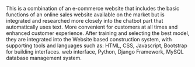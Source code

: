 This is a combination of an e-commerce website that includes the basic functions of an online sales website available on the market but is integrated and researched more closely into the chatbot part that automatically uses text. More convenient for customers at all times and enhanced customer experience.
After training and selecting the best model, they are integrated into the Website based construction system, with supporting tools and languages such as: HTML, CSS, Javascript, Bootstrap for building interfaces. web interface, Python, Django Framework, MySQL database management system.
